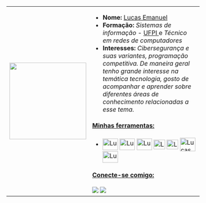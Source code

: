 <table>
  <tr>
    <td><img src="https://user-images.githubusercontent.com/125845662/233226418-06198584-876a-43ae-ac1a-4412809424b9.gif" width="200"></td>
    <td>
        <ul>
          <li><strong>Nome:</strong> <a href="https://www.instagram.com/lucashanm/">Lucas Emanuel</a></li>
          <li><strong>Formação:</strong> <em>Sistemas de informação - </em> <a href="https://ufpi.br/">UFPI </a> e <em> Técnico em redes de computadores</em> </a></li>
  <li><strong>Interesses:</strong> <em>Cibersegurança e suas variantes, programação competitiva. De maneira geral tenho grande interesse na temática tecnologia, gosto de acompanhar e aprender sobre diferentes áreas de conhecimento relacionadas a esse tema.</em></li>
        </ul>
      <h4><ins>Minhas ferramentas:</ins></h4>
      <ul>
        <li>
          <img align="center" alt="Lucaspm5" height="30" width="40" src="https://cdn.jsdelivr.net/gh/devicons/devicon/icons/c/c-plain.svg">
          <img align="center" alt="Lucaspm5" height="30" width="40" src="https://cdn.jsdelivr.net/gh/devicons/devicon/icons/python/python-original.svg">
          <img align="center" alt="Lucaspm5" height="30" width="40" src="https://cdn.jsdelivr.net/gh/devicons/devicon/icons/javascript/javascript-original.svg">
          <img align="center" alt="Lucaspm5" height="25" width="30" src="https://cdn.jsdelivr.net/gh/devicons/devicon/icons/html5/html5-original.svg">
          <img align="center" alt="Lucaspm5" height="25" width="30" src="https://cdn.jsdelivr.net/gh/devicons/devicon/icons/css3/css3-original.svg">
          <img align="center" alt="Lucaspm5" height="35" width="40" src="https://cdn.jsdelivr.net/gh/devicons/devicon/icons/php/php-original.svg">
          <img align="center" alt="Lucaspm5" height="30" width="40" src="https://cdn.jsdelivr.net/gh/devicons/devicon/icons/mysql/mysql-original.svg">
        </li>
      </ul>
        <h4><ins>Conecte-se comigo:</ins></h4>
          <a href="https://www.hackerrank.com/lucasemanuelpm5"><img src="https://img.shields.io/badge/--hackerank?label=HackRank&logo=hackerank&style=social"/></a>
          <a href="https://www.beecrowd.com.br/judge/pt/users/friends/717707t"><img src="https://img.shields.io/badge/--Beecrowd?label=Beecrowd&logo=Beecrowd&style=social"/></a>
    </td>
  </tr>
</table>
